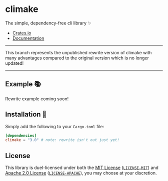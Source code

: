 # climake 

The simple, dependency-free cli library ✨

- [Crates.io](https://crates.io/crates/climake)
- [Documentation](https://docs.rs/climake)

---

This branch represents the unpublished rewrite version of climake with many advantages compared to the original version which is no longer updated!

---

## Example 📚

Rewrite example coming soon!

## Installation 🚀

Simply add the following to your `Cargo.toml` file:

```toml
[dependencies]
climake = "3.0" # note: rewrite isn't out just yet!
```

## License

This library is duel-licensed under both the [MIT License](https://opensource.org/licenses/MIT) ([`LICENSE-MIT`](https://github.com/rust-cli/climake/blob/master/LICENSE-MIT)) and [Apache 2.0 License](https://www.apache.org/licenses/LICENSE-2.0) ([`LICENSE-APACHE`](https://github.com/rust-cli/climake/blob/master/LICENSE-APACHE)), you may choose at your discretion.
